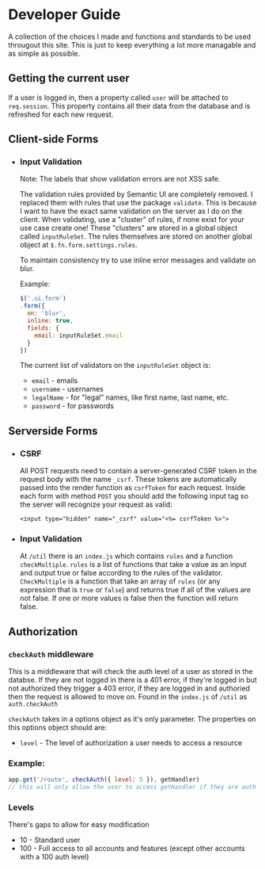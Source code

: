 # Developer Guide
A collection of the choices I made and functions and standards to be used througout this site. This is just to keep everything a lot more managable and as simple as possible.

## Getting the current user
If a user is logged in, then a property called ```user``` will be attached to ```req.session```. This property contains all their data from the database and is refreshed for each new request.

## Client-side Forms
* ### Input Validation
  Note: The labels that show validation errors are not XSS safe.

  The validation rules provided by Semantic UI are completely removed. I replaced them with rules that use the package ```validate```. This is because I want to have the exact same validation on the server as I do on the client. When validating, use a "cluster" of rules, if none exist for your use case create one! These "clusters" are stored in a global object called ```inputRuleSet```. The rules themselves are stored on another global object at ```$.fn.form.settings.rules```.

  To maintain consistency try to use inline error messages and validate on blur.

  Example:
  ```javascript
  $('.ui.form')
  .form({
    on: 'blur',
    inline: true,
    fields: {
      email: inputRuleSet.email
    }
  })
  ```

  The current list of validators on the ```inputRuleSet``` object is:
  * ```email``` - emails
  * ```username``` - usernames
  * ```legalName``` - for "legal" names, like first name, last name, etc.
  * ```password``` - for passwords


## Serverside Forms
* ### CSRF
  All POST requests need to contain a server-generated CSRF token in the request body with the name ```_csrf```. These tokens are automatically passed into the render function as ```csrfToken``` for each request. Inside each form with method ```POST``` you should add the following input tag so the server will recognize your request as valid:

  ```<input type="hidden" name="_csrf" value="<%= csrfToken %>">```

* ### Input Validation
  At ```/util``` there is an ```index.js``` which contains ```rules``` and a function ```checkMultiple```. ```rules``` is a list of functions that take a value as an input and output true or false according to the rules of the validator. ```CheckMultiple``` is a function that take an array of ```rules``` (or any expression that is ```true``` or ```false```) and returns true if all of the values are not false. If one or more values is false then the function will return false.

## Authorization

### ```checkAuth``` middleware
This is a middleware that will check the auth level of a user as stored in the databse. If they are not logged in there is a 401 error, if they're logged in but not authorized they trigger a 403 error, if they are logged in and authoried then the request is allowed to move on. Found in the ```index.js``` of ```/util``` as ```auth.checkAuth```

```checkAuth``` takes in a options object as it's only parameter. The properties on this options object should are:
* ```level``` - The level of authorization a user needs to access a resource

### Example:
```javascript
app.get('/route', checkAuth({ level: 5 }), getHandler)
// this will only allow the user to access getHandler if they are auth level 5 or above
```

### Levels
There's gaps to allow for easy modification
* 10 - Standard user
* 100 - Full access to all accounts and features (except other accounts with a 100 auth level)
